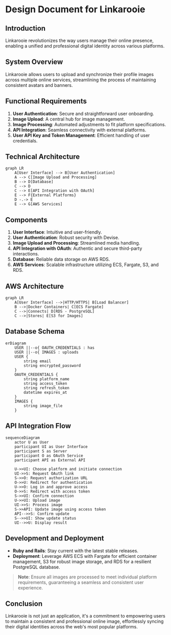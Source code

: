 # Design Document for Linkarooie

## Introduction

Linkarooie revolutionizes the way users manage their online presence, enabling a unified and professional digital identity across various platforms.

## System Overview

Linkarooie allows users to upload and synchronize their profile images across multiple online services, streamlining the process of maintaining consistent avatars and banners.

## Functional Requirements

1. **User Authentication**: Secure and straightforward user onboarding.
2. **Image Upload**: A central hub for image management.
3. **Image Processing**: Automated adjustments to fit platform specifications.
4. **API Integration**: Seamless connectivity with external platforms.
5. **User API Key and Token Management**: Efficient handling of user credentials.

## Technical Architecture

```mermaid
graph LR
    A[User Interface] --> B[User Authentication]
    A --> C[Image Upload and Processing]
    B --> D[Database]
    C --> D
    C --> E[API Integration with OAuth]
    E --> F{External Platforms}
    D -.-> E
    E --> G[AWS Services]
```

## Components

1. **User Interface**: Intuitive and user-friendly.
2. **User Authentication**: Robust security with Devise.
3. **Image Upload and Processing**: Streamlined media handling.
4. **API Integration with OAuth**: Authentic and secure third-party interactions.
5. **Database**: Reliable data storage on AWS RDS.
6. **AWS Services**: Scalable infrastructure utilizing ECS, Fargate, S3, and RDS.

## AWS Architecture

```mermaid
graph LR
    A[User Interface] -->|HTTP/HTTPS| B[Load Balancer]
    B -->|Docker Containers| C[ECS Fargate]
    C -->|Connects| D[RDS - PostgreSQL]
    C -->|Stores| E[S3 for Images]
```

## Database Schema

```mermaid
erDiagram
    USER ||--o{ OAUTH_CREDENTIALS : has
    USER ||--o{ IMAGES : uploads
    USER {
        string email
        string encrypted_password
    }
    OAUTH_CREDENTIALS {
        string platform_name
        string access_token
        string refresh_token
        datetime expires_at
    }
    IMAGES {
        string image_file
    }
```

## API Integration Flow

```mermaid
sequenceDiagram
    actor U as User
    participant UI as User Interface
    participant S as Server
    participant O as OAuth Service
    participant API as External API

    U->>UI: Choose platform and initiate connection
    UI->>S: Request OAuth link
    S->>O: Request authorization URL
    O->>U: Redirect for authentication
    U->>O: Log in and approve access
    O->>S: Redirect with access token
    S->>UI: Confirm connection
    U->>UI: Upload image
    UI->>S: Process image
    S->>API: Update image using access token
    API-->>S: Confirm update
    S-->>UI: Show update status
    UI-->>U: Display result
```

## Development and Deployment

* **Ruby and Rails**: Stay current with the latest stable releases.
* **Deployment**: Leverage AWS ECS with Fargate for efficient container management, S3 for robust image storage, and RDS for a resilient PostgreSQL database.

> **Note**: Ensure all images are processed to meet individual platform requirements, guaranteeing a seamless and consistent user experience.

## Conclusion

Linkarooie is not just an application, it's a commitment to empowering users to maintain a consistent and professional online image, effortlessly syncing their digital identities across the web's most popular platforms.
